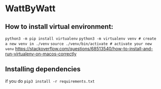 # WattByWatt

## How to install virtual environment:
`python3 -m pip install virtualenv`
`python3 -m virtualenv venv # create a new venv in ./venv`
`source ./venv/bin/activate # activate your new venv`
https://stackoverflow.com/questions/68513540/how-to-install-and-run-virtualenv-on-macos-correctly

## Installing dependencies
if you do `pip3 install -r requirements.txt`